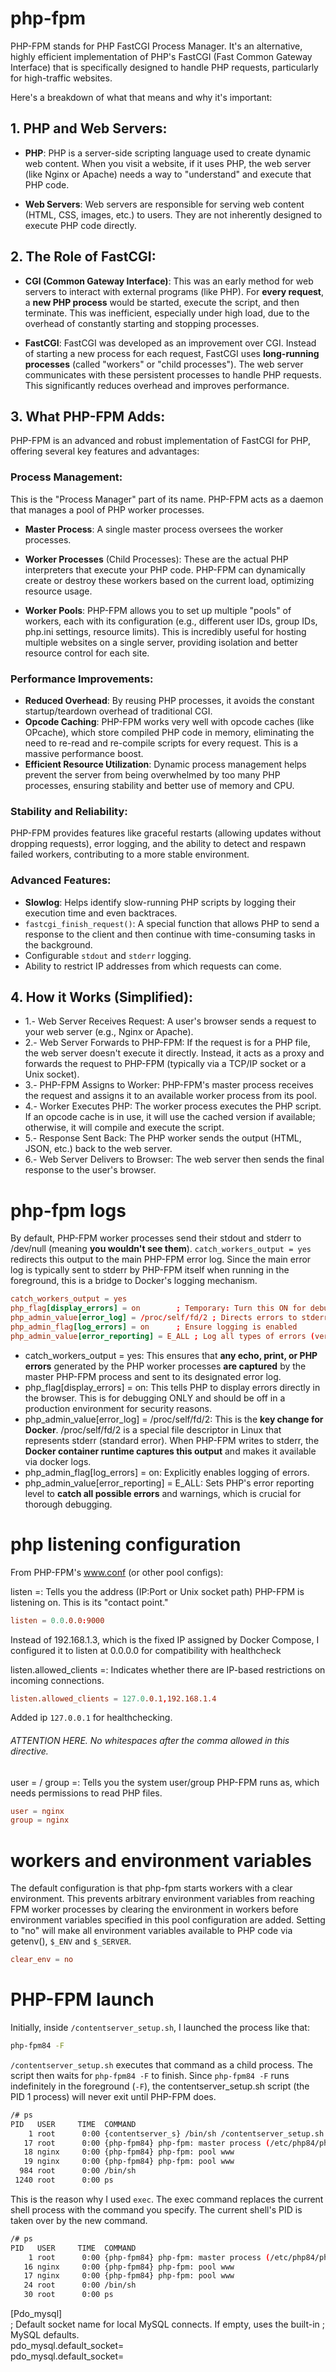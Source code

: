 # php-fpm

PHP-FPM stands for PHP FastCGI Process Manager. It's an alternative, highly efficient implementation of PHP's FastCGI (Fast Common Gateway Interface) that is specifically designed to handle PHP requests, particularly for high-traffic websites.


Here's a breakdown of what that means and why it's important:

## 1. PHP and Web Servers:

+ **PHP**: PHP is a server-side scripting language used to create dynamic web content. When you visit a website, if it uses PHP, the web server (like Nginx or Apache) needs a way to "understand" and execute that PHP code.

+ **Web Servers**: Web servers are responsible for serving web content (HTML, CSS, images, etc.) to users. They are not inherently designed to execute PHP code directly.
## 2. The Role of FastCGI:

+ **CGI (Common Gateway Interface)**: This was an early method for web servers to interact with external programs (like PHP). For **every request**, a **new PHP process** would be started, execute the script, and then terminate. This was inefficient, especially under high load, due to the overhead of constantly starting and stopping processes.

+ **FastCGI**: FastCGI was developed as an improvement over CGI. Instead of starting a new process for each request, FastCGI uses **long-running processes** (called "workers" or "child processes"). The web server communicates with these persistent processes to handle PHP requests. This significantly reduces overhead and improves performance.


## 3. What PHP-FPM Adds:

PHP-FPM is an advanced and robust implementation of FastCGI for PHP, offering several key features and advantages:

### Process Management: 
This is the "Process Manager" part of its name. PHP-FPM acts as a daemon that manages a pool of PHP worker processes.
+ **Master Process**: A single master process oversees the worker processes.
+ **Worker Processes** (Child Processes): These are the actual PHP interpreters that execute your PHP code. PHP-FPM can dynamically create or destroy these workers based on the current load, optimizing resource usage.

+ **Worker Pools**: PHP-FPM allows you to set up multiple "pools" of workers, each with its configuration (e.g., different user IDs, group IDs, php.ini settings, resource limits). This is incredibly useful for hosting multiple websites on a single server, providing isolation and better resource control for each site.

### Performance Improvements:
+ **Reduced Overhead**: By reusing PHP processes, it avoids the constant startup/teardown overhead of traditional CGI.
+ **Opcode Caching**: PHP-FPM works very well with opcode caches (like OPcache), which store compiled PHP code in memory, eliminating the need to re-read and re-compile scripts for every request. This is a massive performance boost.
+ **Efficient Resource Utilization**: Dynamic process management helps prevent the server from being overwhelmed by too many PHP processes, ensuring stability and better use of memory and CPU.

### Stability and Reliability: 
PHP-FPM provides features like graceful restarts (allowing updates without dropping requests), error logging, and the ability to detect and respawn failed workers, contributing to a more stable environment.

### Advanced Features:
+ **Slowlog**: Helps identify slow-running PHP scripts by logging their execution time and even backtraces.
+ `fastcgi_finish_request()`: A special function that allows PHP to send a response to the client and then continue with time-consuming tasks in the background.
+ Configurable `stdout` and `stderr` logging.
+ Ability to restrict IP addresses from which requests can come.

## 4. How it Works (Simplified):

+ 1.- Web Server Receives Request: A user's browser sends a request to your web server (e.g., Nginx or Apache).
+ 2.- Web Server Forwards to PHP-FPM: If the request is for a PHP file, the web server doesn't execute it directly. Instead, it acts as a proxy and forwards the request to PHP-FPM (typically via a TCP/IP socket or a Unix socket).
+ 3.- PHP-FPM Assigns to Worker: PHP-FPM's master process receives the request and assigns it to an available worker process from its pool.
+ 4.- Worker Executes PHP: The worker process executes the PHP script. If an opcode cache is in use, it will use the cached version if available; otherwise, it will compile and execute the script.
+ 5.- Response Sent Back: The PHP worker sends the output (HTML, JSON, etc.) back to the web server.
+ 6.- Web Server Delivers to Browser: The web server then sends the final response to the user's browser.


# php-fpm logs
By default, PHP-FPM worker processes send their stdout and stderr to /dev/null (meaning **you wouldn't see them**). `catch_workers_output = yes` redirects this output to the main PHP-FPM error log. Since the main error log is typically sent to stderr by PHP-FPM itself when running in the foreground, this is a bridge to Docker's logging mechanism.

```conf
catch_workers_output = yes
php_flag[display_errors] = on        ; Temporary: Turn this ON for debugging, turn OFF in production
php_admin_value[error_log] = /proc/self/fd/2 ; Directs errors to stderr, which Docker captures
php_admin_flag[log_errors] = on      ; Ensure logging is enabled
php_admin_value[error_reporting] = E_ALL ; Log all types of errors (very helpful for debugging)
```

+ catch_workers_output = yes: This ensures that **any echo, print, or PHP errors** generated by the PHP worker processes **are captured** by the master PHP-FPM process and sent to its designated error log.
+ php_flag[display_errors] = on: This tells PHP to display errors directly in the browser. This is for debugging ONLY and should be off in a production environment for security reasons.
+ php_admin_value[error_log] = /proc/self/fd/2: This is the **key change for Docker**. /proc/self/fd/2 is a special file descriptor in Linux that represents stderr (standard error). When PHP-FPM writes to stderr, the **Docker container runtime captures this output** and makes it available via docker logs.
+ php_admin_flag[log_errors] = on: Explicitly enables logging of errors.
+ php_admin_value[error_reporting] = E_ALL: Sets PHP's error reporting level to **catch all possible errors** and warnings, which is crucial for thorough debugging.

# php listening configuration

From PHP-FPM's www.conf (or other pool configs):

listen =: Tells you the address (IP:Port or Unix socket path) PHP-FPM is listening on. This is its "contact point."

```conf
listen = 0.0.0.0:9000
```
Instead of 192.168.1.3, which is the fixed IP assigned by Docker Compose, I configured it to listen at 0.0.0.0 for compatibility with healthcheck

listen.allowed_clients =: Indicates whether there are IP-based restrictions on incoming connections.

``` conf
listen.allowed_clients = 127.0.0.1,192.168.1.4
```
Added ip `127.0.0.1` for healthchecking. 
###### ATTENTION HERE. No whitespaces after the comma allowed in this directive.

user = / group =: Tells you the system user/group PHP-FPM runs as, which needs permissions to read PHP files.

``` conf
user = nginx
group = nginx
```
# workers and environment variables

The default configuration is that php-fpm starts workers with a clear environment.
This prevents arbitrary environment variables from reaching FPM worker processes by clearing the environment in workers before environment variables specified in this
pool configuration are added. Setting to "no" will make all environment variables available to PHP code via getenv(), `$_ENV` and `$_SERVER`.
 

```conf
clear_env = no
```

# PHP-FPM launch

Initially, inside  `/contentserver_setup.sh`, I launched the process like that:

```sh
php-fpm84 -F
```
`/contentserver_setup.sh` executes that command as a child process. The script then waits for `php-fpm84 -F` to finish. Since `php-fpm84 -F` runs indefinitely in the foreground (`-F`), the contentserver_setup.sh script (the PID 1 process) will never exit until PHP-FPM does.

```sh
/# ps
PID   USER     TIME  COMMAND
    1 root      0:00 {contentserver_s} /bin/sh /contentserver_setup.sh
   17 root      0:00 {php-fpm84} php-fpm: master process (/etc/php84/php-fpm.conf)
   18 nginx     0:00 {php-fpm84} php-fpm: pool www
   19 nginx     0:00 {php-fpm84} php-fpm: pool www
  984 root      0:00 /bin/sh
 1240 root      0:00 ps

```

This is the reason why I used `exec`. The exec command replaces the current shell process with the command you specify. The current shell's PID is taken over by the new command.


```sh
/# ps
PID   USER     TIME  COMMAND
    1 root      0:00 {php-fpm84} php-fpm: master process (/etc/php84/php-fpm.conf)
   16 nginx     0:00 {php-fpm84} php-fpm: pool www
   17 nginx     0:00 {php-fpm84} php-fpm: pool www
   24 root      0:00 /bin/sh
   30 root      0:00 ps
```


[Pdo_mysql]                        
; Default socket name for local MySQL connects.  If empty, uses the built-in
; MySQL defaults.                                   
pdo_mysql.default_socket=  
pdo_mysql.default_socket=   
